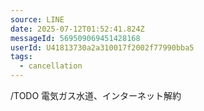 ```yaml
---
source: LINE
date: 2025-07-12T01:52:41.824Z
messageId: 569509069451428168
userId: U41813730a2a310017f2002f77990bba5
tags:
  - cancellation
---
```


/TODO
電気ガス水道、インターネット解約